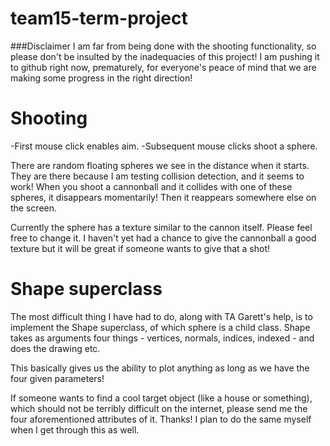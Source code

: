 # team15-term-project

###Disclaimer
I am far from being done with the shooting functionality, so please don't be insulted by the inadequacies of this project! I am pushing it to github right now, prematurely, for everyone's peace of mind that we are making some progress in the right direction!

# Shooting
-First mouse click enables aim. 
-Subsequent mouse clicks shoot a sphere. 

There are random floating spheres we see in the distance when it starts. They are there because I am testing collision detection, and it seems to work! When you shoot a cannonball and it collides with one of these spheres, it disappears momentarily! Then it reappears somewhere else on the screen. 

Currently the sphere has a texture similar to the cannon itself. Please feel free to change it. I haven't yet had a chance to give the cannonball a good texture but it will be great if someone wants to give that a shot!

# Shape superclass
The most difficult thing I have had to do, along with TA Garett's help, is to implement the Shape superclass, of which sphere is a child class. Shape takes as arguments four things - vertices, normals, indices, indexed - and does the drawing etc. 

This basically gives us the ability to plot anything as long as we have the four given parameters! 

If someone wants to find a cool target object (like a house or something), which should not be terribly difficult on the internet, please send me the four aforementioned attributes of it. Thanks! I plan to do the same myself when I get through this as well. 


